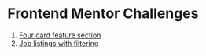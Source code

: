 # Frontend Mentor Challenges

1. [Four card feature section](https://github.com/edburtnieks/frontend-mentor/tree/1-four-card-feature-section)
2. [Job listings with filtering](https://github.com/edburtnieks/frontend-mentor/tree/2-job-listings-with-filtering)
